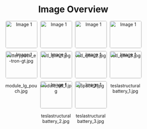 <h1 style ="text-align: center;"> Image Overview </h1>
<div style="display: flex; flex-wrap: wrap; gap: 10px; justify-content: center;">
<div style="flex: 1 1 calc(33.333% - 20px); max-width: 100px; text-align: center;">
<img src="https://media.evkx.net/multimedia/technology/battery/batterypack/batterypack_e-tron-gt_xst.jpg" alt="Image 1" style="width: 100%; border: 1px solid #ddd; border-radius: 5px;">
<p>batterypack_e-tron-gt.jpg</p>
</div>
<div style="flex: 1 1 calc(33.333% - 20px); max-width: 100px; text-align: center;">
<img src="https://media.evkx.net/multimedia/technology/battery/batterypack/catl_qilin_1_xst.jpg" alt="Image 1" style="width: 100%; border: 1px solid #ddd; border-radius: 5px;">
<p>catl_qilin_1.jpg</p>
</div>
<div style="flex: 1 1 calc(33.333% - 20px); max-width: 100px; text-align: center;">
<img src="https://media.evkx.net/multimedia/technology/battery/batterypack/catl_qilin_2_xst.jpg" alt="Image 1" style="width: 100%; border: 1px solid #ddd; border-radius: 5px;">
<p>catl_qilin_2.jpg</p>
</div>
<div style="flex: 1 1 calc(33.333% - 20px); max-width: 100px; text-align: center;">
<img src="https://media.evkx.net/multimedia/technology/battery/batterypack/catl_qilin_3_xst.jpg" alt="Image 1" style="width: 100%; border: 1px solid #ddd; border-radius: 5px;">
<p>catl_qilin_3.jpg</p>
</div>
<div style="flex: 1 1 calc(33.333% - 20px); max-width: 100px; text-align: center;">
<img src="https://media.evkx.net/multimedia/technology/battery/batterypack/module_lg_pouch_xst.jpg" alt="Image 1" style="width: 100%; border: 1px solid #ddd; border-radius: 5px;">
<p>module_lg_pouch.jpg</p>
</div>
<div style="flex: 1 1 calc(33.333% - 20px); max-width: 100px; text-align: center;">
<img src="https://media.evkx.net/multimedia/technology/battery/batterypack/module_q6_1_xst.jpg" alt="Image 1" style="width: 100%; border: 1px solid #ddd; border-radius: 5px;">
<p>module_q6_1.jpg</p>
</div>
<div style="flex: 1 1 calc(33.333% - 20px); max-width: 100px; text-align: center;">
<img src="https://media.evkx.net/multimedia/technology/battery/batterypack/q6pack_1_xst.jpg" alt="Image 1" style="width: 100%; border: 1px solid #ddd; border-radius: 5px;">
<p>q6pack_1.jpg</p>
</div>
<div style="flex: 1 1 calc(33.333% - 20px); max-width: 100px; text-align: center;">
<img src="https://media.evkx.net/multimedia/technology/battery/batterypack/teslastructuralbattery_1_xst.jpg" alt="Image 1" style="width: 100%; border: 1px solid #ddd; border-radius: 5px;">
<p>teslastructuralbattery_1.jpg</p>
</div>
<div style="flex: 1 1 calc(33.333% - 20px); max-width: 100px; text-align: center;">
<img src="https://media.evkx.net/multimedia/technology/battery/batterypack/teslastructuralbattery_2_xst.jpg" alt="Image 1" style="width: 100%; border: 1px solid #ddd; border-radius: 5px;">
<p>teslastructuralbattery_2.jpg</p>
</div>
<div style="flex: 1 1 calc(33.333% - 20px); max-width: 100px; text-align: center;">
<img src="https://media.evkx.net/multimedia/technology/battery/batterypack/teslastructuralbattery_3_xst.jpg" alt="Image 1" style="width: 100%; border: 1px solid #ddd; border-radius: 5px;">
<p>teslastructuralbattery_3.jpg</p>
</div>
</div>
